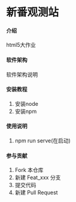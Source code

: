 # 新番观测站

#### 介绍
html5大作业

#### 软件架构
软件架构说明


#### 安装教程

1.  安装node
2.  安装npm

#### 使用说明

1.  npm run serve(在启动)


#### 参与贡献

1.  Fork 本仓库
2.  新建 Feat_xxx 分支
3.  提交代码
4.  新建 Pull Request


